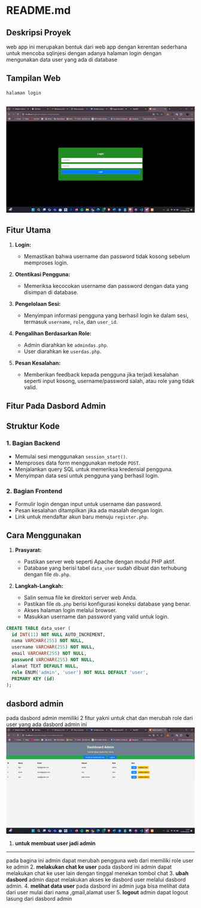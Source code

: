 # README.md

## Deskripsi Proyek
web app ini  merupakan bentuk dari web app dengan kerentan sederhana untuk mencoba sqlinjesi dengan adanya halaman login dengan mengunakan  data user yang ada di database 

## Tampilan Web 
    halaman login 
  ![alt text](foto/halaman_login.png)
  ---
## Fitur Utama

1. **Login:**
   - Memastikan bahwa username dan password tidak kosong sebelum memproses login.
   
2. **Otentikasi Pengguna:**
   - Memeriksa kecocokan username dan password dengan data yang disimpan di database.

3. **Pengelolaan Sesi:**
   - Menyimpan informasi pengguna yang berhasil login ke dalam sesi, termasuk `username`, `role`, dan `user_id`.

4. **Pengalihan Berdasarkan Role:**
   - Admin diarahkan ke `admindas.php`.
   - User diarahkan ke `userdas.php`.

5. **Pesan Kesalahan:**
   - Memberikan feedback kepada pengguna jika terjadi kesalahan seperti input kosong, username/password salah, atau role yang tidak valid.
 ## Fitur Pada Dasbord Admin 

 
     
## Struktur Kode

### 1. **Bagian Backend**
- Memulai sesi menggunakan `session_start()`.
- Memproses data form menggunakan metode `POST`.
- Menjalankan query SQL untuk memeriksa kredensial pengguna.
- Menyimpan data sesi untuk pengguna yang berhasil login.

### 2. **Bagian Frontend**
- Formulir login dengan input untuk username dan password.
- Pesan kesalahan ditampilkan jika ada masalah dengan login.
- Link untuk mendaftar akun baru menuju `register.php`.

## Cara Menggunakan

1. **Prasyarat:**
   - Pastikan server web seperti Apache dengan modul PHP aktif.
   - Database yang berisi tabel `data_user` sudah dibuat dan terhubung dengan file `db.php`.

2. **Langkah-Langkah:**
   - Salin semua file ke direktori server web Anda.
   - Pastikan file `db.php` berisi konfigurasi koneksi database yang benar.
   - Akses halaman login melalui browser.
   - Masukkan username dan password yang valid untuk login.

```sql
CREATE TABLE data_user (
  id INT(11) NOT NULL AUTO_INCREMENT,
  nama VARCHAR(255) NOT NULL,
  username VARCHAR(255) NOT NULL,
  email VARCHAR(255) NOT NULL,
  password VARCHAR(255) NOT NULL,
  alamat TEXT DEFAULT NULL,
  role ENUM('admin', 'user') NOT NULL DEFAULT 'user',
  PRIMARY KEY (id)
);
```
## dasbord admin 
pada dasbord admin memiliki 2 fitur yakni untuk chat dan merubah role dari user yang ada 
dasbord admin ini
![alt text](<foto/dasbord_admin .png>)
 1. **untuk membuat user jadi admin**
---
   pada bagina ini admin dapat merubah pengguna web dari memiliki role user ke admin 
2. **melakukan chat ke user**
pada dasbord ini admin dapat melakukan chat ke user lain dengan tinggal menekan tombol chat 
3. **ubah dasbord**
   admin dapat melakukan akses ke dasbord user melalui dasbord admin.
4. **melihat data user**
    pada dasbord ini admin juga bisa melihat data dari user mulai dari nama ,gmail,alamat user 
5. **logout**
    admin dapat logout lasung dari dasbord admin 
